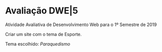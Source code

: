 # Avaliação DWE|5
Atividade Avaliativa de Desenvolvimento Web para o 1º Semestre de 2019

Criar um site com o tema de Esporte.

Tema escolhido: _Paraquedismo_
